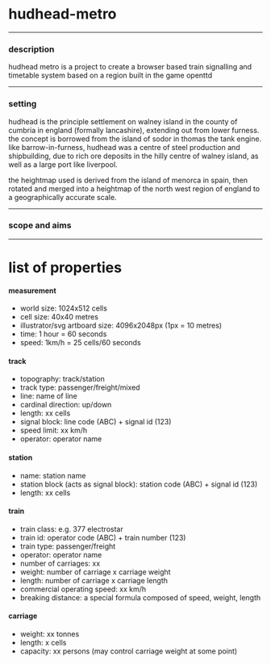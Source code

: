 # hudhead-metro

---

### description

hudhead metro is a project to create a browser based train signalling and timetable system based on a region built in the game openttd

---

### setting

hudhead is the principle settlement on walney island in the county of cumbria in england (formally lancashire), extending out from lower furness. the concept is borrowed from the island of sodor in thomas the tank engine. like barrow-in-furness, hudhead was a centre of steel production and shipbuilding, due to rich ore deposits in the hilly centre of walney island, as well as a large port like liverpool.

the heightmap used is derived from the island of menorca in spain, then rotated and merged into a heightmap of the north west region of england to a geographically accurate scale.

---

### scope and aims



---

# list of properties

#### measurement

* world size: 1024x512 cells
* cell size: 40x40 metres
* illustrator/svg artboard size: 4096x2048px (1px = 10 metres)
* time: 1 hour = 60 seconds
* speed: 1km/h = 25 cells/60 seconds

#### track

* topography: track/station
* track type: passenger/freight/mixed
* line: name of line
* cardinal direction: up/down
* length: xx cells
* signal block: line code (ABC) + signal id (123)
* speed limit: xx km/h
* operator: operator name

#### station

* name: station name
* station block (acts as signal block): station code (ABC) + signal id (123)
* length: xx cells

#### train

* train class: e.g. 377 electrostar
* train id: operator code (ABC) + train number (123)
* train type: passenger/freight
* operator: operator name
* number of carriages: xx
* weight: number of carriage x carriage weight
* length: number of carriage x carriage length
* commercial operating speed: xx km/h
* breaking distance: a special formula composed of speed, weight, length

#### carriage

* weight: xx tonnes
* length: x cells
* capacity: xx persons (may control carriage weight at some point)
